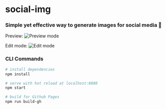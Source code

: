 # social-img

### Simple yet effective way to generate images for social media 🚀

Preview:
![Preview mode](https://i.imgur.com/bKe9Pmu.jpg)

Edit mode:
![Edit mode](https://i.imgur.com/jej3Rhw.jpg)

### CLI Commands

``` bash
# install dependencies
npm install

# serve with hot reload at localhost:8080
npm start

# build for Github Pages
npm run build-gh
```
